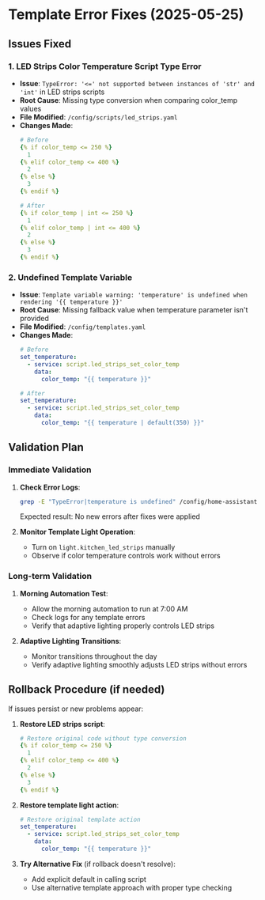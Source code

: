 # Template Error Fixes (2025-05-25)

## Issues Fixed

### 1. LED Strips Color Temperature Script Type Error
- **Issue**: `TypeError: '<=' not supported between instances of 'str' and 'int'` in LED strips scripts
- **Root Cause**: Missing type conversion when comparing color_temp values
- **File Modified**: `/config/scripts/led_strips.yaml`
- **Changes Made**:
  ```yaml
  # Before
  {% if color_temp <= 250 %}
    1
  {% elif color_temp <= 400 %}
    2
  {% else %}
    3
  {% endif %}

  # After
  {% if color_temp | int <= 250 %}
    1
  {% elif color_temp | int <= 400 %}
    2
  {% else %}
    3
  {% endif %}
  ```

### 2. Undefined Template Variable
- **Issue**: `Template variable warning: 'temperature' is undefined when rendering '{{ temperature }}'`
- **Root Cause**: Missing fallback value when temperature parameter isn't provided
- **File Modified**: `/config/templates.yaml`
- **Changes Made**:
  ```yaml
  # Before
  set_temperature:
    - service: script.led_strips_set_color_temp
      data:
        color_temp: "{{ temperature }}"

  # After
  set_temperature:
    - service: script.led_strips_set_color_temp
      data:
        color_temp: "{{ temperature | default(350) }}"
  ```

## Validation Plan

### Immediate Validation
1. **Check Error Logs**:
   ```bash
   grep -E "TypeError|temperature is undefined" /config/home-assistant.log
   ```
   Expected result: No new errors after fixes were applied

2. **Monitor Template Light Operation**:
   - Turn on `light.kitchen_led_strips` manually
   - Observe if color temperature controls work without errors

### Long-term Validation
1. **Morning Automation Test**:
   - Allow the morning automation to run at 7:00 AM
   - Check logs for any template errors
   - Verify that adaptive lighting properly controls LED strips

2. **Adaptive Lighting Transitions**:
   - Monitor transitions throughout the day
   - Verify adaptive lighting smoothly adjusts LED strips without errors

## Rollback Procedure (if needed)

If issues persist or new problems appear:

1. **Restore LED strips script**:
   ```yaml
   # Restore original code without type conversion
   {% if color_temp <= 250 %}
     1
   {% elif color_temp <= 400 %}
     2
   {% else %}
     3
   {% endif %}
   ```

2. **Restore template light action**:
   ```yaml
   # Restore original template action
   set_temperature:
     - service: script.led_strips_set_color_temp
       data:
         color_temp: "{{ temperature }}"
   ```

3. **Try Alternative Fix** (if rollback doesn't resolve):
   - Add explicit default in calling script
   - Use alternative template approach with proper type checking
